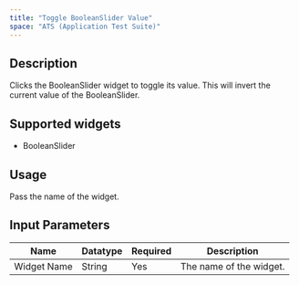 ```yaml
---
title: "Toggle BooleanSlider Value"
space: "ATS (Application Test Suite)"
---
```

## Description

Clicks the BooleanSlider widget to toggle its value. This will invert the current value of the BooleanSlider.

## Supported widgets

 + BooleanSlider

## Usage

Pass the name of the widget.

## Input Parameters

Name | Datatype | Required | Description
---- |--------| -------|---------------
Widget Name | String | Yes | The name of the widget.
